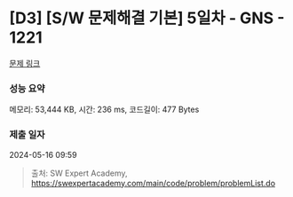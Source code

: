 # [D3] [S/W 문제해결 기본] 5일차 - GNS - 1221 

[문제 링크](https://swexpertacademy.com/main/code/problem/problemDetail.do?contestProbId=AV14jJh6ACYCFAYD) 

### 성능 요약

메모리: 53,444 KB, 시간: 236 ms, 코드길이: 477 Bytes

### 제출 일자

2024-05-16 09:59



> 출처: SW Expert Academy, https://swexpertacademy.com/main/code/problem/problemList.do